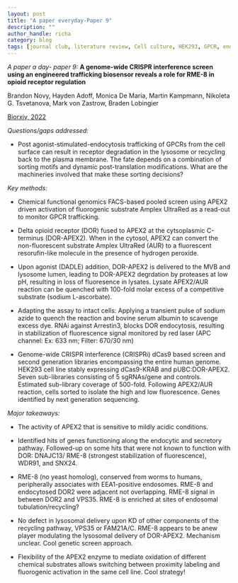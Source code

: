 ```yaml
---
layout: post
title: "A paper everyday-Paper 9"
description: ""
author_handle: richa
category: blog
tags: [journal club, literature review, Cell culture, HEK293, GPCR, endocytosis, APEX2, peroxidase, Amplex UltraRed, resorufin, sodium L-ascorbate, Delta opioid receptor (DOR), Arrestin3, CRISPRi, dCas9, FACS, CPNE1, GAPVD1, SNX24, DNAJC13, RME-8, WDR91,VPS35, FAM21A/C]
---
```

*A paper a day- paper 9:*
 **A genome-wide CRISPR interference screen using an engineered trafficking biosensor reveals a role for RME-8 in opioid receptor regulation**

Brandon Novy, Hayden Adoff, Monica De Maria, Martin Kampmann, Nikoleta G. Tsvetanova, Mark von Zastrow, Braden Lobingier

[Biorxiv, 2022](https://www.biorxiv.org/content/10.1101/2022.10.11.511646v1.full#F1)

*Questions/gaps addressed:* 

- Post agonist-stimulated-endocytosis trafficking of GPCRs from the cell surface can result in receptor degradation in the lysosome or recycling back to the plasma membrane. The fate depends on a combination of sorting motifs and dynamic post-translation modifications. What are the machineries involved that make these sorting decisions?
 
*Key methods:* 

- Chemical functional genomics FACS-based pooled screen using APEX2 driven activation of fluorogenic substrate Amplex UltraRed as a read-out to monitor GPCR trafficking.

- Delta opioid receptor (DOR) fused to APEX2 at the cytsoplasmic C-terminus (DOR-APEX2). When in the cytosol, APEX2 can convert the non-fluorescent substrate Amplex UltraRed (AUR) to a fluorescent resorufin-like molecule in the presence of hydrogen peroxide. 

- Upon agonist (DADLE) addition, DOR-APEX2 is delivered to the MVB and lysosome lumen, leading to DOR-APEX2 degrdation by proteases at low pH, resulting in loss of fluoresence in lysates. Lysate APEX2/AUR reaction can be quenched with 100-fold molar excess of a competitive substrate (sodium L-ascorbate). 

- Adapting the assay to intact cells: Applying a transient pulse of sodium azide to quench the reaction and bovine serum albumin to scavenge excess dye. RNAi against Arrestin3, blocks DOR endocytosis, resulting in stabilization of fluorescence signal monitored by red laser (APC channel: Ex: 633 nm; Filter: 670/30 nm)

- Genome-wide CRISPR interference (CRISPRi) dCas9 based screen and second generation libraries encompassing the entire human genome. HEK293 cell line stably expressing  dCas9-KRAB and pUBC:DOR-APEX2. Seven sub-libraries consisting of 5 sgRNAs/gene and controls. Estimated sub-library coverage of 500-fold. Following APEX2/AUR reaction, cells sorted to isolate the high and low fluorescence. Genes identified by next generation sequencing.

*Major takeaways:*

- The activity of APEX2 that is sensitive to mildly acidic conditions. 

- Identified hits of genes functioning along the endocytic and secretory pathway. Followed-up on some hits that were not known to function with DOR: DNAJC13/ RME-8 (strongest stabilization of fluorescence), WDR91, and SNX24. 

- RME-8 (no yeast homolog), conserved from worms to humans, peripherally associates with EEA1-positive endosomes. RME-8 and endocytosed DOR2 were adjacent not overlapping. RME-8 signal in between DOR2 and VPS35. RME-8 is enriched at sites of endosomal tubulation/recycling?

- No defect in lysosomal delivery upon KD of other components of the recycling pathway, VPS35 or FAM21A/C. RME-8 appears to be  anew player modulating the lysosomal delivery of DOR-APEX2. Mechanism unclear. Cool genetic screen approach.

- Flexibility of the APEX2 enzyme to mediate oxidation of different chemical substrates allows switching between proximity labeling and fluorogenic activation in the same cell line. Cool strategy!




